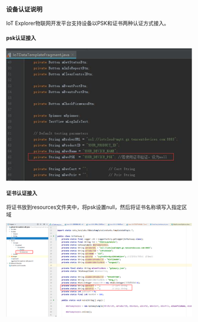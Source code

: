 ### 设备认证说明

IoT Explorer物联网开发平台支持设备以PSK和证书两种认证方式接入。

#### psk认证接入

![](res\ae2c79d772f9ee42d402096c2504cd52.jpg)

#### 证书认证接入

将证书放到resources文件夹中，将psk设置null，然后将证书名称填写入指定区域

![](res\dcabb9b9594bf46feca100f2000c634b.jpg)